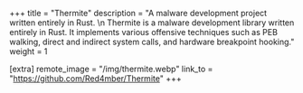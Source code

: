 +++
title = "Thermite"
description = "A malware development project written entirely in Rust. \n Thermite is a malware development library written entirely in Rust. It implements various offensive techniques such as PEB walking, direct and indirect system calls, and hardware breakpoint hooking."
weight = 1

[extra]
remote_image = "/img/thermite.webp"
link_to = "https://github.com/Red4mber/Thermite"
+++